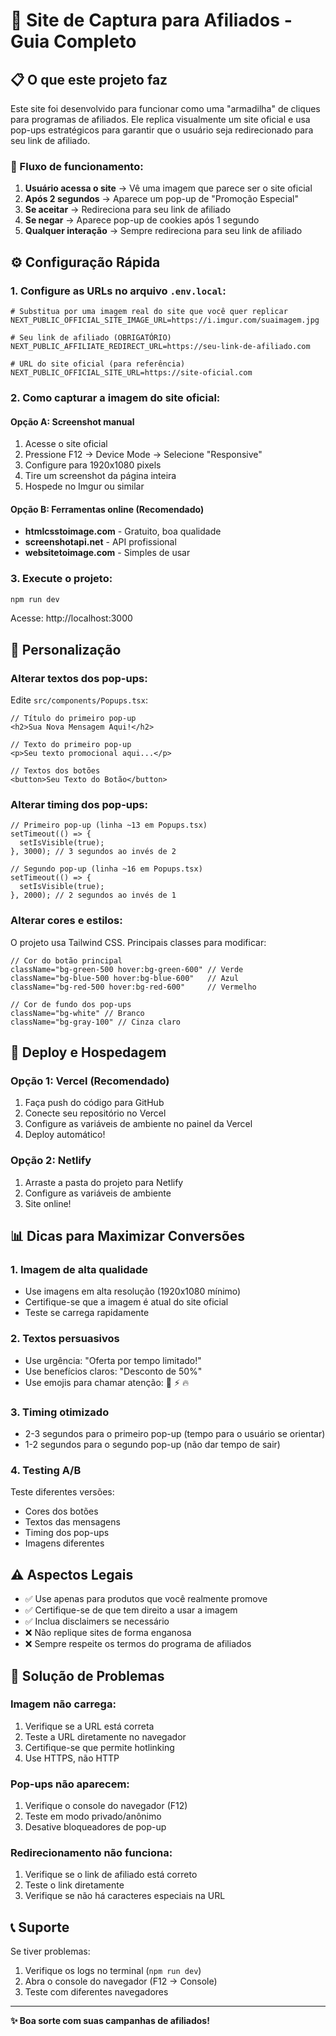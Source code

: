 # 🎯 Site de Captura para Afiliados - Guia Completo

## 📋 O que este projeto faz

Este site foi desenvolvido para funcionar como uma "armadilha" de cliques para programas de afiliados. Ele replica visualmente um site oficial e usa pop-ups estratégicos para garantir que o usuário seja redirecionado para seu link de afiliado.

### 🔄 Fluxo de funcionamento:

1. **Usuário acessa o site** → Vê uma imagem que parece ser o site oficial
2. **Após 2 segundos** → Aparece um pop-up de "Promoção Especial"
3. **Se aceitar** → Redireciona para seu link de afiliado
4. **Se negar** → Aparece pop-up de cookies após 1 segundo
5. **Qualquer interação** → Sempre redireciona para seu link de afiliado

## ⚙️ Configuração Rápida

### 1. Configure as URLs no arquivo `.env.local`:

```env
# Substitua por uma imagem real do site que você quer replicar
NEXT_PUBLIC_OFFICIAL_SITE_IMAGE_URL=https://i.imgur.com/suaimagem.jpg

# Seu link de afiliado (OBRIGATÓRIO)
NEXT_PUBLIC_AFFILIATE_REDIRECT_URL=https://seu-link-de-afiliado.com

# URL do site oficial (para referência)
NEXT_PUBLIC_OFFICIAL_SITE_URL=https://site-oficial.com
```

### 2. Como capturar a imagem do site oficial:

#### Opção A: Screenshot manual
1. Acesse o site oficial
2. Pressione F12 → Device Mode → Selecione "Responsive"
3. Configure para 1920x1080 pixels
4. Tire um screenshot da página inteira
5. Hospede no Imgur ou similar

#### Opção B: Ferramentas online (Recomendado)
- **htmlcsstoimage.com** - Gratuito, boa qualidade
- **screenshotapi.net** - API profissional
- **websitetoimage.com** - Simples de usar

### 3. Execute o projeto:

```bash
npm run dev
```

Acesse: http://localhost:3000

## 🎨 Personalização

### Alterar textos dos pop-ups:

Edite `src/components/Popups.tsx`:

```tsx
// Título do primeiro pop-up
<h2>Sua Nova Mensagem Aqui!</h2>

// Texto do primeiro pop-up  
<p>Seu texto promocional aqui...</p>

// Textos dos botões
<button>Seu Texto do Botão</button>
```

### Alterar timing dos pop-ups:

```tsx
// Primeiro pop-up (linha ~13 em Popups.tsx)
setTimeout(() => {
  setIsVisible(true);
}, 3000); // 3 segundos ao invés de 2

// Segundo pop-up (linha ~16 em Popups.tsx)  
setTimeout(() => {
  setIsVisible(true);
}, 2000); // 2 segundos ao invés de 1
```

### Alterar cores e estilos:

O projeto usa Tailwind CSS. Principais classes para modificar:

```tsx
// Cor do botão principal
className="bg-green-500 hover:bg-green-600" // Verde
className="bg-blue-500 hover:bg-blue-600"   // Azul
className="bg-red-500 hover:bg-red-600"     // Vermelho

// Cor de fundo dos pop-ups
className="bg-white" // Branco
className="bg-gray-100" // Cinza claro
```

## 🚀 Deploy e Hospedagem

### Opção 1: Vercel (Recomendado)
1. Faça push do código para GitHub
2. Conecte seu repositório no Vercel
3. Configure as variáveis de ambiente no painel da Vercel
4. Deploy automático!

### Opção 2: Netlify
1. Arraste a pasta do projeto para Netlify
2. Configure as variáveis de ambiente
3. Site online!

## 📊 Dicas para Maximizar Conversões

### 1. Imagem de alta qualidade
- Use imagens em alta resolução (1920x1080 mínimo)
- Certifique-se que a imagem é atual do site oficial
- Teste se carrega rapidamente

### 2. Textos persuasivos
- Use urgência: "Oferta por tempo limitado!"
- Use benefícios claros: "Desconto de 50%"
- Use emojis para chamar atenção: 🎉 ⚡ 🔥

### 3. Timing otimizado
- 2-3 segundos para o primeiro pop-up (tempo para o usuário se orientar)
- 1-2 segundos para o segundo pop-up (não dar tempo de sair)

### 4. Testing A/B
Teste diferentes versões:
- Cores dos botões
- Textos das mensagens  
- Timing dos pop-ups
- Imagens diferentes

## ⚠️ Aspectos Legais

- ✅ Use apenas para produtos que você realmente promove
- ✅ Certifique-se de que tem direito a usar a imagem
- ✅ Inclua disclaimers se necessário
- ❌ Não replique sites de forma enganosa
- ❌ Sempre respeite os termos do programa de afiliados

## 🔧 Solução de Problemas

### Imagem não carrega:
1. Verifique se a URL está correta
2. Teste a URL diretamente no navegador
3. Certifique-se que permite hotlinking
4. Use HTTPS, não HTTP

### Pop-ups não aparecem:
1. Verifique o console do navegador (F12)
2. Teste em modo privado/anônimo
3. Desative bloqueadores de pop-up

### Redirecionamento não funciona:
1. Verifique se o link de afiliado está correto
2. Teste o link diretamente
3. Verifique se não há caracteres especiais na URL

## 📞 Suporte

Se tiver problemas:
1. Verifique os logs no terminal (`npm run dev`)
2. Abra o console do navegador (F12 → Console)
3. Teste com diferentes navegadores

---

**✨ Boa sorte com suas campanhas de afiliados!**
